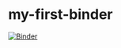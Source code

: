 # my-first-binder
[![Binder](https://mybinder.org/badge_logo.svg)](https://mybinder.org/v2/gh/pmteja/my-first-binder/HEAD)
